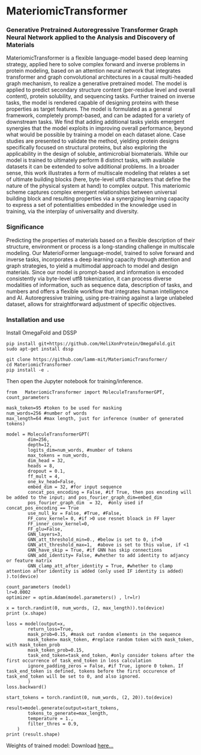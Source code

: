 # MateriomicTransformer

### Generative Pretrained Autoregressive Transformer Graph Neural Network applied to the Analysis and Discovery of Materials

MateriomicTransformer is a flexible language-model based deep learning strategy, applied here to solve complex forward and inverse problems in protein modeling, based on an attention neural network that integrates transformer and graph convolutional architectures in a causal multi-headed graph mechanism, to realize a generative pretrained model. The model is applied to predict secondary structure content (per-residue level and overall content), protein solubility, and sequencing tasks. Further trained on inverse tasks, the model is rendered capable of designing proteins with these properties as target features. The model is formulated as a general framework, completely prompt-based, and can be adapted for a variety of downstream tasks. We find that adding additional tasks yields emergent synergies that the model exploits in improving overall performance, beyond what would be possible by training a model on each dataset alone. Case studies are presented to validate the method, yielding protein designs specifically focused on structural proteins, but also exploring the applicability in the design of soluble, antimicrobial biomaterials. While our model is trained to ultimately perform 8 distinct tasks, with available datasets it can be extended to solve additional problems. In a broader sense, this work illustrates a form of multiscale modeling that relates a set of ultimate building blocks (here, byte-level utf8 characters that define the nature of the physical system at hand) to complex output. This materiomic scheme captures complex emergent relationships between universal building block and resulting properties via a synergizing learning capacity to express a set of potentialities embedded in the knowledge used in training, via the interplay of universality and diversity.

### Significance
Predicting the properties of materials based on a flexible description of their structure, environment or process is a long-standing challenge in multiscale modeling. Our MaterioFormer language-model, trained to solve forward and inverse tasks, incorporates a deep learning capacity through attention and graph strategies, to yield a multimodal approach to model and design materials. Since our model is prompt-based and information is encoded consistently via byte-level utf8 tokenization, it can process diverse modalities of information, such as sequence data, description of tasks, and numbers and offers a flexible workflow that integrates human intelligence and AI. Autoregressive training, using pre-training against a large unlabeled dataset, allows for straightforward  adjustment of specific objectives. 

### Installation and use

Install OmegaFold and DSSP

```
pip install git+https://github.com/HeliXonProtein/OmegaFold.git
sudo apt-get install dssp
```

```
git clone https://github.com/lamm-mit/MateriomicTransformer/
cd MateriomicTransformer
pip install -e .
```

Then open the Jupyter notebook for training/inference. 

```
from   MateriomicTransformer import MoleculeTransformerGPT, count_parameters

mask_token=95 #token to be used for masking 
num_words=256 #number of words
max_length=64 #max length, just for inference (number of generated tokens)

model = MoleculeTransformerGPT(
        dim=256,
        depth=12,
        logits_dim=num_words, #number of tokens 
        max_tokens = num_words,
        dim_head = 32,
        heads = 8,
        dropout = 0.1,
        ff_mult = 4,
        one_kv_head=False,
        embed_dim = 32, #for input sequence
        concat_pos_encoding = False, #if True, then pos encoding will be added to the input; and pos_fourier_graph_dim=embed_dim
        pos_fourier_graph_dim  = 32,  #only used if concat_pos_encoding == True
        use_null_kv = False, #True, #False,
        FF_conv_kernel= 0, #if >0 use resnet bloack in FF layer 
        FF_inner_conv_kernel=0,
        FF_glu=False,
        GNN_layers=3,
        GNN_att_threshold_min=0., #below is set to 0, if>0
        GNN_att_threshold_max=1,  #above is set to this value, if <1
        GNN_have_skip = True, #if GNN has skip connections
        GNN_add_identity= False, #whether to add identity to adjancy or feature matrix
        GNN_clamp_att_after_identity = True, #whether to clamp attention after identity is added (only used IF identity is added)    
).to(device)

count_parameters (model)
lr=0.0002
optimizer = optim.Adam(model.parameters() , lr=lr)

x = torch.randint(0, num_words, (2, max_length)).to(device)
print (x.shape)

loss = model(output=x, 
        return_loss=True, 
        mask_prob=0.15, #mask out random elements in the sequence 
        mask_token= mask_token, #replace random token with mask_token, with mask_token_prob
        mask_token_prob=0.15,
        task_end_token=task_end_token, #only consider tokens after the first occurrence of task_end_token in loss calculation
        ignore_padding_zeros = False, #if True, ignore 0 token. If task_end_token is defined, tokens before the first occurence of task_end_token will be set to 0, and also ignored.
        )
loss.backward()

start_tokens = torch.randint(0, num_words, (2, 20)).to(device)

result=model.generate(output=start_tokens,
        tokens_to_generate=max_length,
        temperature = 1.,
        filter_thres = 0.9,
    )
print (result.shape)
```

Weights of trained model: Download [here...](https://www.dropbox.com/scl/fi/timpki8r2pvgoc4rw1nl7/statedict_V4031.pt?rlkey=ixndtsc6mndcw9rakd38ge771&dl=0)

